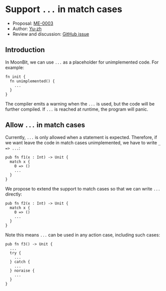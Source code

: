 # Support `...` in match cases

- Proposal: [ME-0003](https://github.com/moonbitlang/moonbit-evolution/blob/0003-todo-cases/proposals/0003-todo-cases.mbt.md)
- Author: [Yu-zh](https://github.com/Yu-zh)
- Review and discussion: [GitHub issue](https://github.com/moonbitlang/moonbit-evolution/pull/4)

## Introduction

In MoonBit, we can use `...` as a placeholder for unimplemented code. For example:

```moonbit
fn init {
  fn unimplemented() {
    ...
  }
}
```

The compiler emits a warning when the `...` is used, but the code will be
further compiled. If `...` is reached at runtime, the program will panic.

## Allow `...` in match cases

Currently, `...` is only allowed when a statement is expected. Therefore, if we
want leave the code in match cases unimplemented, we have to write `_ => ...`:

```moonbit
pub fn f1(x : Int) -> Unit {
  match x {
    0 => ()
    ...
  }
}
```

We propose to extend the support to match cases so that we can write `...`
directly:

```moonbit
pub fn f2(x : Int) -> Unit {
  match x {
    0 => ()
    ...
  }
}
```

Note this means `...` can be used in any action case, including such cases:

```moonbit
pub fn f3() -> Unit {
  ...
  try {
    ...
  } catch {
    ...
  } noraise {
    ...
  }
}
```
